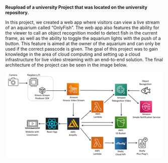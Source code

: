 **Reupload of a university Project that was located on the university repository.**

In this project, we created a web app where visitors can view a live stream of an aquarium
called “OnlyFish”. The web app also features the ability for the viewer to call an object
recognition model to detect fish in the current frame, as well as the ability to toggle the
aquarium lights with the push of a button. This feature is aimed at the owner of the aquarium
and can only be used if the correct passcode is given.
The goal of this project was to gain knowledge in the area of cloud computing and setting up
a cloud infrastructure for live video streaming with an end-to-end solution.
The final architecture of the project can be seen in the image below.

![Screenshot](./architecture.png?raw=true "Simulation Screenshot")
